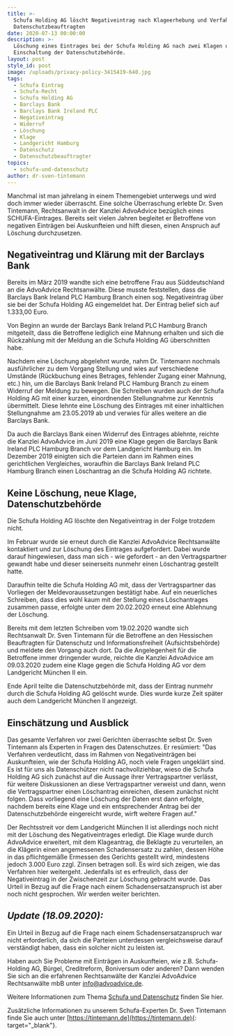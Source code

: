 ```yaml
---
title: >-
  Schufa Holding AG löscht Negativeintrag nach Klageerhebung und Verfahren beim
  Datenschutzbeauftragten
date: 2020-07-13 00:00:00
description: >-
  Löschung eines Eintrages bei der Schufa Holding AG nach zwei Klagen und
  Einschaltung der Datenschutzbehörde.
layout: post
style_id: post
image: /uploads/privacy-policy-3415419-640.jpg
tags:
  - Schufa Eintrag
  - Schufa-Recht
  - Schufa Holding AG
  - Barclays Bank
  - Barclays Bank Ireland PLC
  - Negativeintrag
  - Widerruf
  - Löschung
  - Klage
  - Landgericht Hamburg
  - Datenschutz
  - Datenschutzbeauftragter
topics:
  - schufa-und-datenschutz
author: dr-sven-tintemann
---
```

Manchmal ist man jahrelang in einem Themengebiet unterwegs und wird doch immer wieder überrascht. Eine solche Überraschung erlebte Dr. Sven Tintemann, Rechtsanwalt in der Kanzlei AdvoAdvice bezüglich eines SCHUFA-Eintrages. Bereits seit vielen Jahren begleitet er Betroffene von negativen Einträgen bei Auskunfteien und hilft diesen, einen Anspruch auf Löschung durchzusetzen.&nbsp;

## Negativeintrag und Klärung mit der Barclays Bank

Bereits im März 2019 wandte sich eine betroffene Frau aus Süddeutschland an die AdvoAdvice Rechtsanwälte. Diese musste feststellen, dass die Barclays Bank Ireland PLC Hamburg Branch einen sog. Negativeintrag über sie bei der Schufa Holding AG eingemeldet hat. Der Eintrag belief sich auf 1.333,00 Euro.&nbsp;

Von Beginn an wurde der Barclays Bank Ireland PLC Hamburg Branch mitgeteilt, dass die Betroffene lediglich eine Mahnung erhalten und sich die Rückzahlung mit der Meldung an die Schufa Holding AG überschnitten habe.

Nachdem eine Löschung abgelehnt wurde, nahm Dr. Tintemann nochmals ausführlicher zu dem Vorgang Stellung und wies auf verschiedene Umstände (Rückbuchung eines Betrages, fehlender Zugang einer Mahnung, etc.) hin, um die Barclays Bank Ireland PLC Hamburg Branch zu einem Widerruf der Meldung zu bewegen. Die Schreiben wurden auch der Schufa Holding AG mit einer kurzen, einordnenden Stellungnahme zur Kenntnis übermittelt. Diese lehnte eine Löschung des Eintrages mit einer inhaltlichen Stellungnahme am 23.05.2019 ab und verwies für alles weitere an die Barclays Bank.&nbsp;

Da auch die Barclays Bank einen Widerruf des Eintrages ablehnte, reichte die Kanzlei AdvoAdvice im Juni 2019 eine Klage gegen die Barclays Bank Ireland PLC Hamburg Branch vor dem Landgericht Hamburg ein. Im Dezember 2019 einigten sich die Parteien dann im Rahmen eines gerichtlichen Vergleiches, woraufhin die Barclays Bank Ireland PLC Hamburg Branch einen Löschantrag an die Schufa Holding AG richtete.

## Keine Löschung, neue Klage, Datenschutzbehörde

Die Schufa Holding AG löschte den Negativeintrag in der Folge trotzdem nicht.

Im Februar wurde sie erneut durch die Kanzlei AdvoAdvice Rechtsanwälte kontaktiert und zur Löschung des Eintrages aufgefordert. Dabei wurde darauf hingewiesen, dass man sich - wie gefordert - an den Vertragspartner gewandt habe und dieser seinerseits nunmehr einen Löschantrag gestellt hatte.

Daraufhin teilte die Schufa Holding AG mit, dass der Vertragspartner das Vorliegen der Meldevoraussetzungen bestätigt habe. Auf ein neuerliches Schreiben, dass dies wohl kaum mit der Stellung eines Löschantrages zusammen passe, erfolgte unter dem 20.02.2020 erneut eine Ablehnung der Löschung.

Bereits mit dem letzten Schreiben vom 19.02.2020 wandte sich Rechtsanwalt Dr. Sven Tintemann für die Betroffene an den Hessischen Beauftragten für Datenschutz und Informationsfreiheit (Aufsichtsbehörde) und meldete den Vorgang auch dort. Da die Angelegenheit für die Betroffene immer dringender wurde, reichte die Kanzlei AdvoAdvice am 09.03.2020 zudem eine Klage gegen die Schufa Holding AG vor dem Landgericht München II ein.

Ende April teilte die Datenschutzbehörde mit, dass der Eintrag nunmehr durch die Schufa Holding AG gelöscht wurde. Dies wurde kurze Zeit später auch dem Landgericht München II angezeigt.

## Einschätzung und Ausblick

Das gesamte Verfahren vor zwei Gerichten überraschte selbst Dr. Sven Tintemann als Experten in Fragen des Datenschutzes. Er resümiert: "Das Verfahren verdeutlicht, dass im Rahmen von Negativeinträgen bei Auskunfteien, wie der Schufa Holding AG, noch viele Fragen ungeklärt sind. Es ist für uns als Datenschützer nicht nachvollziehbar, wieso die Schufa Holding AG sich zunächst auf die Aussage ihrer Vertragspartner verlässt, für weitere Diskussionen an diese Vertragspartner verweist und dann, wenn die Vertragspartner einen Löschantrag einreichen, diesem zunächst nicht folgen. Dass vorliegend eine Löschung der Daten erst dann erfolgte, nachdem bereits eine Klage und ein entsprechender Antrag bei der Datenschutzbehörde eingereicht wurde, wirft weitere Fragen auf."

Der Rechtsstreit vor dem Landgericht München II ist allerdings noch nicht mit der Löschung des Negativeintrages erledigt. Die Klage wurde durch AdvoAdvice erweitert, mit dem Klageantrag, die Beklagte zu verurteilen, an die Klägerin einen angemessenen Schadensersatz zu zahlen, dessen Höhe in das pflichtgemäße Ermessen des Gerichts gestellt wird, mindestens jedoch 3.000 Euro zzgl. Zinsen betragen soll. Es wird sich zeigen, wie das Verfahren hier weitergeht. Jedenfalls ist es erfreulich, dass der Negativeintrag in der Zwischenzeit zur Löschung gebracht wurde. Das Urteil in Bezug auf die Frage nach einem Schadensersatzanspruch ist aber noch nicht gesprochen. Wir werden weiter berichten.&nbsp;

## *Update (18.09.2020):*

Ein Urteil in Bezug auf die Frage nach einem Schadensersatzanspruch war nicht erforderlich, da sich die Parteien unterdessen vergleichsweise darauf verständigt haben, dass ein solcher nicht zu leisten ist.

Haben auch Sie Probleme mit Einträgen in Auskunfteien, wie z.B. Schufa-Holding AG, Bürgel, Creditreform, Boniversum oder anderen? Dann wenden Sie sich an die erfahrenen Rechtsanwälte der Kanzlei AdvoAdvice Rechtsanwälte mbB unter [info@advoadvice.de](mailto:info@advoadvice.de).

Weitere Informationen zum Thema [Schufa und Datenschutz](/themen/schufa-und-datenschutz/)&nbsp;finden Sie hier.&nbsp;

Zusätzliche Informationen zu unserem Schufa-Experten Dr. Sven Tintemann finde Sie auch unter [https://tintemann.de](https://tintemann.de){: target="_blank"}.